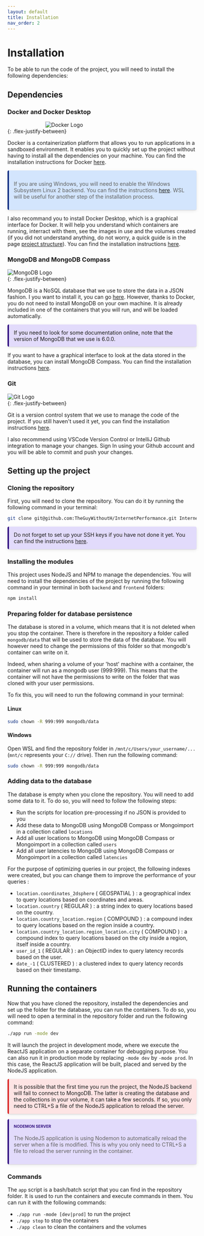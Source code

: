 ```yaml
---
layout: default
title: Installation
nav_order: 2
---
```


<style>
    blockquote {
        margin: 10px 0;
        margin-block-start: 0;
        margin-inline-start: 0;
        padding-left: 15px;
        border-left: 3px solid #eeebee;
        display: block;
        margin-block-end: 1em;
        margin-inline-end: 40px;
    }
    
    
    p.warning, blockquote.warning {
        background: rgba(247, 126, 126, 0.2);
        border-left: 4px solid #dd2e2e;
        border-radius: 4px;
        box-shadow: 0 1px 2px rgba(0, 0, 0, 0.12), 0 3px 10px rgba(0, 0, 0, 0.08);
        padding: 0.8rem;
    }

    blockquote.warning, blockquote.important, blockquote.note-title {
        margin-left: 0;
        margin-right: 0;
    }

    p.note, blockquote.note {
        background: rgba(114, 83, 237, 0.2);
        border-left: 4px solid #381885;
        border-radius: 4px;
        box-shadow: 0 1px 2px rgba(0, 0, 0, 0.12), 0 3px 10px rgba(0, 0, 0, 0.08);
        padding: 0.8rem;
    }

    p.highlight, blockquote.highlight {
        background: rgba(255, 235, 130, 0.2);
        border-left: 4px solid #e7af06;
        border-radius: 4px;
        box-shadow: 0 1px 2px rgba(0, 0, 0, 0.12), 0 3px 10px rgba(0, 0, 0, 0.08);
        padding: 0.8rem;
    }

    p.important, blockquote.important {
        background: rgba(44, 132, 250, 0.2);
        border-left: 4px solid #183385;
        border-radius: 4px;
        box-shadow: 0 1px 2px rgba(0, 0, 0, 0.12), 0 3px 10px rgba(0, 0, 0, 0.08);
        padding: 0.8rem;
    }

    p.note-title, blockquote.note-title {
        background: rgba(114, 83, 237, 0.2);
        border-left: 4px solid #381885;
        border-radius: 4px;
        box-shadow: 0 1px 2px rgba(0, 0, 0, 0.12), 0 3px 10px rgba(0, 0, 0, 0.08);
        padding: 0.8rem;
    }

    p.note-title > p:first-child, blockquote.note-title > p:first-child {
        margin-top: 0;
        margin-bottom: 0;
        color: #381885;
        display: block;
        font-weight: bold;
        text-transform: uppercase;
        font-size: 0.75em;
        padding-bottom: 0.125rem;
    }
</style>

# Installation

To be able to run the code of the project, you will need to install the following dependencies:

## Dependencies

### Docker and Docker Desktop

<img src="https://www.docker.com/wp-content/uploads/2022/03/horizontal-logo-monochromatic-white.png"
     alt="Docker Logo"
     style="display: block; max-height:230px; height: auto; width: auto; margin: auto; max-width: 60%" />
{: .flex-justify-between}

Docker is a containerization platform that allows you to run applications in a sandboxed environment. It enables you to quickly set up the project without having to install all the dependencies on your machine. You can find the installation instructions for Docker [here](https://docs.docker.com/get-docker/).

<blockquote class="important"><p>If you are using Windows, you will need to enable the Windows Subsystem Linux 2 backend. You can find the instructions <a href="https://docs.docker.com/docker-for-windows/wsl/">here</a>. WSL will be useful for another step of the installation process.</p></blockquote>

I also recommand you to install Docker Desktop, which is a graphical interface for Docker. It will help you understand which containers are running, interract with them, see the images in use and the volumes created (if you did not understand anything, do not worry, a quick guide is in the page [project structure](./Project%20Structure.md)). You can find the installation instructions [here](https://docs.docker.com/desktop/).

### MongoDB and MongoDB Compass

<img src="https://www.mongodb.com/assets/images/global/leaf.png"
     alt="MongoDB Logo"
     style="display: block; max-height:230px; height: auto; width: auto; margin: auto" />
{: .flex-justify-between}

MongoDB is a NoSQL database that we use to store the data in a JSON fashion. I you want to install it, you can go [here](https://docs.mongodb.com/manual/installation/). However, thanks to Docker, you do not need to install MongoDB on your own machine. It is already included in one of the containers that you will run, and will be loaded automatically.

<p class="note">If you need to look for some documentation online, note that the version of MongoDB that we use is 6.0.0.</p>

If you want to have a graphical interface to look at the data stored in the database, you can install MongoDB Compass. You can find the installation instructions [here](https://docs.mongodb.com/compass/master/install/).

### Git

<img src="https://git-scm.com/images/logos/downloads/Git-Icon-1788C.png"
     alt="Git Logo"
     style="display: block; max-height:230px; height: auto; width: auto; margin: auto" />
{: .flex-justify-between}

Git is a version control system that we use to manage the code of the project. If you still haven't used it yet, you can find the installation instructions [here](https://git-scm.com/book/en/v2/Getting-Started-Installing-Git).

I also recommend using VSCode Version Control or IntelliJ Github integration to manage your changes. Sign In using your Github account and you will be able to commit and push your changes.

## Setting up the project

### Cloning the repository

First, you will need to clone the repository. You can do it by running the following command in your terminal:

```bash
git clone git@github.com:TheGuyWithoutH/InternetPerformance.git InternetPerformance
```

<p class="note">
    Do not forget to set up your SSH keys if you have not done it yet. You can find the instructions <a href="https://docs.github.com/en/authentication/connecting-to-github-with-ssh">here</a>.
</p>

### Installing the modules

This project uses NodeJS and NPM to manage the dependencies. You will need to install the dependencies of the project by running the following command in your terminal in both `backend` and `frontend` folders:

```bash
npm install
```

### Preparing folder for database persistence

The database is stored in a volume, which means that it is not deleted when you stop the container. There is therefore in the repository a folder called `mongodb/data` that will be used to store the data of the database. You will however need to change the permissions of this folder so that mongodb's container can write on it.

Indeed, when sharing a volume of your 'host' machine with a container, the container will run as a mongodb user (999:999). This means that the container will not have the permissions to write on the folder that was cloned with your user permissions.

To fix this, you will need to run the following command in your terminal:

#### Linux

```bash
sudo chown -R 999:999 mongodb/data
```

#### Windows

Open WSL and find the repository folder in `/mnt/c/Users/your_username/...` (`mnt/c` represents your `C://` drive). Then run the following command:

```bash
sudo chown -R 999:999 mongodb/data
```

### Adding data to the database

The database is empty when you clone the repository. You will need to add some data to it. To do so, you will need to follow the following steps:

- Run the scripts for location pre-processing if no JSON is provided to you
- Add these data to MongoDB using MongoDB Compass or Mongoimport in a collection called `locations`
- Add all user locations to MongoDB using MongoDB Compass or Mongoimport in a collection called `users`
- Add all user latencies to MongoDB using MongoDB Compass or Mongoimport in a collection called `latencies`

For the purpose of optimizing queries in our project, the following indexes were created, but you can change them to improve the performance of your queries :

- `location.coordinates_2dsphere` ( GEOSPATIAL ) : a geographical index to query locations based on coordinates and areas.
- `location.country` ( REGULAR ) : a string index to query locations based on the country.
- `location.country_location.region` ( COMPOUND ) : a compound index to query locations based on the region inside a country.
- `location.country_location.region_location.city` ( COMPOUND ) : a compound index to query locations based on the city inside a region, itself inside a country.
- `user_id_1` ( REGULAR ) : an ObjectID index to query latency records based on the user.
- `date_-1` ( CLUSTERED ) : a clustered index to query latency records based on their timestamp.

## Running the containers

Now that you have cloned the repository, installed the dependencies and set up the folder for the database, you can run the containers. To do so, you will need to open a terminal in the repository folder and run the following command:

```bash
./app run -mode dev
```

It will launch the project in development mode, where we execute the ReactJS application on a separate container for debugging purpose. You can also run it in production mode by replacing `-mode dev` by `-mode prod`. In this case, the ReactJS application will be built, placed and served by the NodeJS application.

<p class="warning">
It is possible that the first time you run the project, the NodeJS backend will fail to connect to MongoDB. The latter is creating the database and the collections in your volume, it can take a few seconds. If so, you only need to CTRL+S a file of the NodeJS application to reload the server.
</p>

<blockquote class="note-title"><p>Nodemon Server</p><p>The NodeJS application is using Nodemon to automatically reload the server when a file is modified. This is why you only need to CTRL+S a file to reload the server running in the container.</p></blockquote>

### Commands

The `app` script is a bash/batch script that you can find in the repository folder. It is used to run the containers and execute commands in them. You can run it with the following commands:

- `./app run -mode [dev|prod]` to run the project
- `./app stop` to stop the containers
- `./app clean` to clean the containers and the volumes
